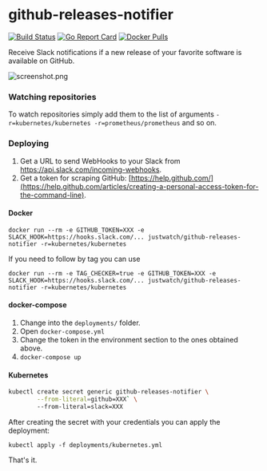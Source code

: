 # github-releases-notifier

[![Build Status](https://travis-ci.org/justwatchcom/github-releases-notifier.svg?branch=master)](https://travis-ci.org/justwatchcom/github-releases-notifier)
[![Go Report Card](https://goreportcard.com/badge/github.com/justwatchcom/github-releases-notifier)](https://goreportcard.com/report/github.com/justwatchcom/github-releases-notifier)
[![Docker Pulls](https://img.shields.io/docker/pulls/justwatch/github-releases-notifier.svg?maxAge=604800)](https://hub.docker.com/r/justwatch/github-releases-notifier)

Receive Slack notifications if a new release of your favorite software is available on GitHub.

![screenshot.png](screenshot.png)

### Watching repositories

To watch repositories simply add them to the list of arguments `-r=kubernetes/kubernetes -r=prometheus/prometheus` and so on.

### Deploying

1. Get a URL to send WebHooks to your Slack from https://api.slack.com/incoming-webhooks.
2. Get a token for scraping GitHub: [https://help.github.com/](https://help.github.com/articles/creating-a-personal-access-token-for-the-command-line).

#### Docker

```
docker run --rm -e GITHUB_TOKEN=XXX -e SLACK_HOOK=https://hooks.slack.com/... justwatch/github-releases-notifier -r=kubernetes/kubernetes
```
If you need to follow by tag you can use
```
docker run --rm -e TAG_CHECKER=true -e GITHUB_TOKEN=XXX -e SLACK_HOOK=https://hooks.slack.com/... justwatch/github-releases-notifier -r=kubernetes/kubernetes
```

#### docker-compose

1. Change into the `deployments/` folder.
2. Open `docker-compose.yml`
3. Change the token in the environment section to the ones obtained above.
4. `docker-compose up`

#### Kubernetes

```bash
kubectl create secret generic github-releases-notifier \
        --from-literal=github=XXX` \
        --from-literal=slack=XXX
```

After creating the secret with your credentials you can apply the deployment:

`kubectl apply -f deployments/kubernetes.yml`

That's it.